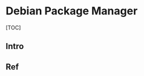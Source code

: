 # Debian Package Manager

[TOC]



## Intro


## Ref
[Where does apt-get install packages to?]: https://linuxhint.com/apt-get-install-packages-to/

